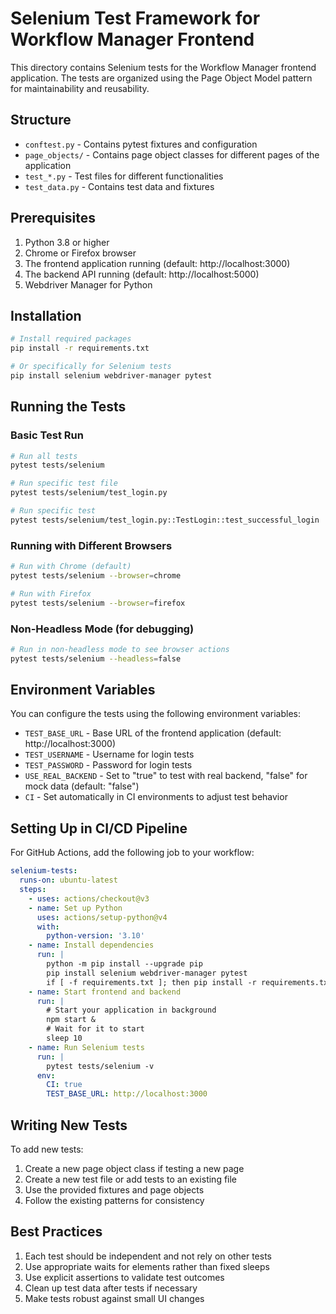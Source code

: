 # Selenium Test Framework for Workflow Manager Frontend

This directory contains Selenium tests for the Workflow Manager frontend application. The tests are organized using the Page Object Model pattern for maintainability and reusability.

## Structure

- `conftest.py` - Contains pytest fixtures and configuration
- `page_objects/` - Contains page object classes for different pages of the application
- `test_*.py` - Test files for different functionalities
- `test_data.py` - Contains test data and fixtures

## Prerequisites

1. Python 3.8 or higher
2. Chrome or Firefox browser
3. The frontend application running (default: http://localhost:3000)
4. The backend API running (default: http://localhost:5000)
5. Webdriver Manager for Python

## Installation

```bash
# Install required packages
pip install -r requirements.txt

# Or specifically for Selenium tests
pip install selenium webdriver-manager pytest
```

## Running the Tests

### Basic Test Run

```bash
# Run all tests
pytest tests/selenium

# Run specific test file
pytest tests/selenium/test_login.py

# Run specific test
pytest tests/selenium/test_login.py::TestLogin::test_successful_login
```

### Running with Different Browsers

```bash
# Run with Chrome (default)
pytest tests/selenium --browser=chrome

# Run with Firefox
pytest tests/selenium --browser=firefox
```

### Non-Headless Mode (for debugging)

```bash
# Run in non-headless mode to see browser actions
pytest tests/selenium --headless=false
```

## Environment Variables

You can configure the tests using the following environment variables:

- `TEST_BASE_URL` - Base URL of the frontend application (default: http://localhost:3000)
- `TEST_USERNAME` - Username for login tests
- `TEST_PASSWORD` - Password for login tests
- `USE_REAL_BACKEND` - Set to "true" to test with real backend, "false" for mock data (default: "false")
- `CI` - Set automatically in CI environments to adjust test behavior

## Setting Up in CI/CD Pipeline

For GitHub Actions, add the following job to your workflow:

```yaml
selenium-tests:
  runs-on: ubuntu-latest
  steps:
    - uses: actions/checkout@v3
    - name: Set up Python
      uses: actions/setup-python@v4
      with:
        python-version: '3.10'
    - name: Install dependencies
      run: |
        python -m pip install --upgrade pip
        pip install selenium webdriver-manager pytest
        if [ -f requirements.txt ]; then pip install -r requirements.txt; fi
    - name: Start frontend and backend
      run: |
        # Start your application in background
        npm start &
        # Wait for it to start
        sleep 10
    - name: Run Selenium tests
      run: |
        pytest tests/selenium -v
      env:
        CI: true
        TEST_BASE_URL: http://localhost:3000
```

## Writing New Tests

To add new tests:

1. Create a new page object class if testing a new page
2. Create a new test file or add tests to an existing file
3. Use the provided fixtures and page objects
4. Follow the existing patterns for consistency

## Best Practices

1. Each test should be independent and not rely on other tests
2. Use appropriate waits for elements rather than fixed sleeps
3. Use explicit assertions to validate test outcomes
4. Clean up test data after tests if necessary
5. Make tests robust against small UI changes

